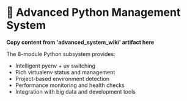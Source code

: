 # 🐍 Advanced Python Management System

**Copy content from 'advanced_system_wiki' artifact here**

The 8-module Python subsystem provides:
- Intelligent pyenv + uv switching
- Rich virtualenv status and management
- Project-based environment detection
- Performance monitoring and health checks
- Integration with big data and development tools
